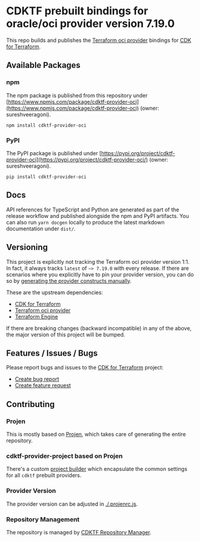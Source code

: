 
# CDKTF prebuilt bindings for oracle/oci provider version 7.19.0

This repo builds and publishes the [Terraform oci provider](https://registry.terraform.io/providers/oracle/oci/7.19.0/docs) bindings for [CDK for Terraform](https://cdk.tf).

## Available Packages

### npm

The npm package is published from this repository under [https://www.npmjs.com/package/cdktf-provider-oci](https://www.npmjs.com/package/cdktf-provider-oci) (owner: sureshveeragoni).

`npm install cdktf-provider-oci`

### PyPI

The PyPI package is published under [https://pypi.org/project/cdktf-provider-oci](https://pypi.org/project/cdktf-provider-oci/) (owner: sureshveeragoni).

`pip install cdktf-provider-oci`

## Docs

API references for TypeScript and Python are generated as part of the release workflow and published alongside the npm and PyPI artifacts. You can also run `yarn docgen` locally to produce the latest markdown documentation under `dist/`.

## Versioning

This project is explicitly not tracking the Terraform oci provider version 1:1. In fact, it always tracks `latest` of `~> 7.19.0` with every release. If there are scenarios where you explicitly have to pin your provider version, you can do so by [generating the provider constructs manually](https://cdk.tf/imports).

These are the upstream dependencies:

- [CDK for Terraform](https://cdk.tf)
- [Terraform oci provider](https://registry.terraform.io/providers/oracle/oci/7.19.0)
- [Terraform Engine](https://terraform.io)

If there are breaking changes (backward incompatible) in any of the above, the major version of this project will be bumped.

## Features / Issues / Bugs

Please report bugs and issues to the [CDK for Terraform](https://cdk.tf) project:

- [Create bug report](https://cdk.tf/bug)
- [Create feature request](https://cdk.tf/feature)

## Contributing

### Projen

This is mostly based on [Projen](https://github.com/projen/projen), which takes care of generating the entire repository.

### cdktf-provider-project based on Projen

There's a custom [project builder](https://github.com/cdktf/cdktf-provider-project) which encapsulate the common settings for all `cdktf` prebuilt providers.

### Provider Version

The provider version can be adjusted in [./.projenrc.js](./.projenrc.js).

### Repository Management

The repository is managed by [CDKTF Repository Manager](https://github.com/cdktf/cdktf-repository-manager/).

